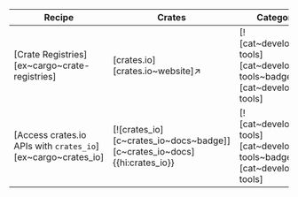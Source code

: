 | Recipe | Crates | Categories |
|--------|--------|------------|
| [Crate Registries][ex~cargo~crate-registries] | [crates.io][crates.io~website]↗ | [![cat~development-tools][cat~development-tools~badge]][cat~development-tools] |
| [Access crates.io APIs with `crates_io`][ex~cargo~crates_io] | [![crates_io][c~crates_io~docs~badge]][c~crates_io~docs]{{hi:crates_io}} | [![cat~development-tools][cat~development-tools~badge]][cat~development-tools] |
